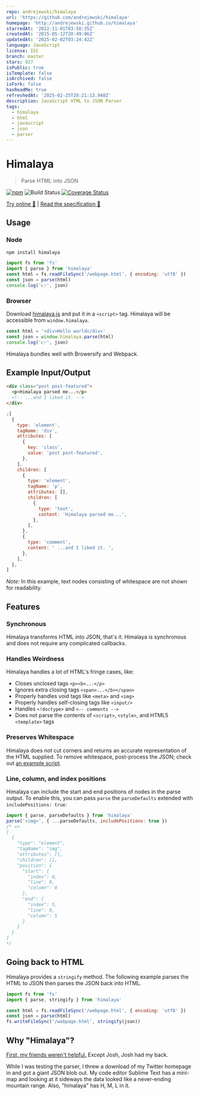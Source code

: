 ```yaml
---
repo: andrejewski/himalaya
url: 'https://github.com/andrejewski/himalaya'
homepage: 'http://andrejewski.github.io/himalaya'
starredAt: '2022-11-01T03:58:35Z'
createdAt: '2015-05-12T20:49:06Z'
updatedAt: '2025-02-02T03:24:42Z'
language: JavaScript
license: ISC
branch: master
stars: 927
isPublic: true
isTemplate: false
isArchived: false
isFork: false
hasReadMe: true
refreshedAt: '2025-02-25T20:21:13.940Z'
description: JavaScript HTML to JSON Parser
tags:
  - himalaya
  - html
  - javascript
  - json
  - parser
---
```


# Himalaya

> Parse HTML into JSON

[![npm](https://img.shields.io/npm/v/himalaya.svg)](https://www.npmjs.com/package/himalaya)
![Build Status](https://github.com/andrejewski/himalaya/actions/workflows/ci.yml/badge.svg)
[![Coverage Status](https://coveralls.io/repos/github/andrejewski/himalaya/badge.svg?branch=master)](https://coveralls.io/github/andrejewski/himalaya?branch=master)

[Try online 🚀](http://andrejewski.github.io/himalaya)
|
[Read the specification 📖](https://github.com/andrejewski/himalaya/blob/master/text/ast-spec-v1.md)

## Usage

### Node

```bash
npm install himalaya
```

```js
import fs from 'fs'
import { parse } from 'himalaya'
const html = fs.readFileSync('/webpage.html', { encoding: 'utf8' })
const json = parse(html)
console.log('👉', json)
```

### Browser

Download [himalaya.js](https://github.com/andrejewski/himalaya/blob/master/docs/dist/himalaya.js) and put it in a `<script>` tag. Himalaya will be accessible from `window.himalaya`.

```js
const html = '<div>Hello world</div>'
const json = window.himalaya.parse(html)
console.log('👉', json)
```

Himalaya bundles well with Browersify and Webpack.

## Example Input/Output

```html
<div class="post post-featured">
  <p>Himalaya parsed me...</p>
  <!-- ...and I liked it. -->
</div>
```

```js
;[
  {
    type: 'element',
    tagName: 'div',
    attributes: [
      {
        key: 'class',
        value: 'post post-featured',
      },
    ],
    children: [
      {
        type: 'element',
        tagName: 'p',
        attributes: [],
        children: [
          {
            type: 'text',
            content: 'Himalaya parsed me...',
          },
        ],
      },
      {
        type: 'comment',
        content: ' ...and I liked it. ',
      },
    ],
  },
]
```

_Note:_ In this example, text nodes consisting of whitespace are not shown for readability.

## Features

### Synchronous

Himalaya transforms HTML into JSON, that's it. Himalaya is synchronous and does not require any complicated callbacks.

### Handles Weirdness

Himalaya handles a lot of HTML's fringe cases, like:

- Closes unclosed tags `<p><b>...</p>`
- Ignores extra closing tags `<span>...</b></span>`
- Properly handles void tags like `<meta>` and `<img>`
- Properly handles self-closing tags like `<input/>`
- Handles `<!doctype>` and `<-- comments -->`
- Does not parse the contents of `<script>`, `<style>`, and HTML5 `<template>` tags

### Preserves Whitespace

Himalaya does not cut corners and returns an accurate representation of the HTML supplied. To remove whitespace, post-process the JSON; check out [an example script](https://gist.github.com/andrejewski/773487d4f4a46b16865405d7b74eabf9).

### Line, column, and index positions

Himalaya can include the start and end positions of nodes in the parse output.
To enable this, you can pass `parse` the `parseDefaults` extended with `includePositions: true`:

```js
import { parse, parseDefaults } from 'himalaya'
parse('<img>', { ...parseDefaults, includePositions: true })
/* =>
[
  {
    "type": "element",
    "tagName": "img",
    "attributes": [],
    "children": [],
    "position": {
      "start": {
        "index": 0,
        "line": 0,
        "column": 0
      },
      "end": {
        "index": 5,
        "line": 0,
        "column": 5
      }
    }
  }
]
*/
```

## Going back to HTML

Himalaya provides a `stringify` method. The following example parses the HTML to JSON then parses the JSON back into HTML.

```js
import fs from 'fs'
import { parse, stringify } from 'himalaya'

const html = fs.readFileSync('/webpage.html', { encoding: 'utf8' })
const json = parse(html)
fs.writeFileSync('/webpage.html', stringify(json))
```

## Why "Himalaya"?

[First, my friends weren't helpful.](https://twitter.com/compooter/status/597908517132042240) Except Josh, Josh had my back.

While I was testing the parser, I threw a download of my Twitter homepage in and got a giant JSON blob out. My code editor Sublime Text has a mini-map and looking at it sideways the data looked like a never-ending mountain range. Also, "himalaya" has H, M, L in it.

